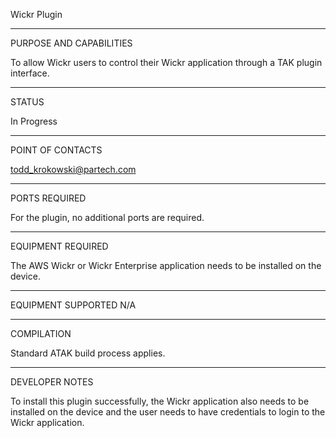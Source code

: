 Wickr Plugin


_________________________________________________________________
PURPOSE AND CAPABILITIES

To allow Wickr users to control their Wickr application through a TAK plugin interface.

_________________________________________________________________
STATUS

In Progress
_________________________________________________________________
POINT OF CONTACTS

todd_krokowski@partech.com

_________________________________________________________________
PORTS REQUIRED

For the plugin, no additional ports are required.

_________________________________________________________________
EQUIPMENT REQUIRED

The AWS Wickr or Wickr Enterprise application needs to be installed on the device.
_________________________________________________________________
EQUIPMENT SUPPORTED
N/A
_________________________________________________________________
COMPILATION

Standard ATAK build process applies.
_________________________________________________________________
DEVELOPER NOTES

To install this plugin successfully, the Wickr application also needs to be installed on the device 
and the user needs to have credentials to login to the Wickr application.  